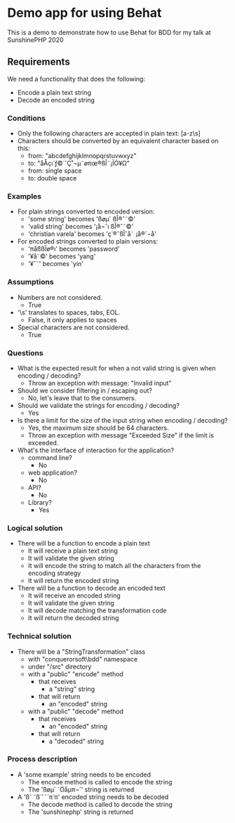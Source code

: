# Demo app for using Behat

This is a demo to demonstrate how to use Behat for BDD for my talk at SunshinePHP 2020

## Requirements

We need a functionality that does the following:

- Encode a plain text string
- Decode an encoded string

### Conditions

- Only the following characters are accepted in plain text: [a-z\s]
- Characters should be converted by an equivalent character based on this:
  - from: "abcdefghijklmnopqrstuvwxyz"
  - to:   "åÅçı´ƒ©˙ˆÇ˚¬µ˜øπœ®ßÎ¨¡ÏÓ¥Ω"
  - from: single space
  - to: double space

### Examples

- For plain strings converted to encoded version:
  - 'some string' becomes 'ßøµ´  ßÎ®ˆ˜©'
  - 'valid string' becomes '¡å¬ˆı  ßÎ®ˆ˜©'
  - 'christian varela' becomes 'ç˙®ˆßÎˆå˜  ¡å®´¬å'
- For encoded strings converted to plain versions:
  - 'πåßßÏø®ı' becomes 'password'
  - '¥å˜©' becomes 'yang'
  - '¥ˆ˜' becomes 'yin'

### Assumptions

- Numbers are not considered.
  - True
- '\s' translates to spaces, tabs, EOL.
  - False, it only applies to spaces
- Special characters are not considered.
  - True

### Questions

- What is the expected result for when a not valid string is given when encoding / decoding?
  - Throw an exception with message: "Invalid input"
- Should we consider filtering in / escaping out?
  - No, let's leave that to the consumers.
- Should we validate the strings for encoding / decoding?
  - Yes
- Is there a limit for the size of the input string when encoding / decoding?
  - Yes, the maximum size should be 64 characters.
  - Throw an exception with message "Exceeded Size" if the limit is exceeded.
- What's the interface of interaction for the application?
  - command line?
    - No
  - web application?
    - No
  - API?
    - No
  - Library?
    - Yes

### Logical solution

- There will be a function to encode a plain text
  - It will receive a plain text string
  - It will validate the given string
  - It will encode the string to match all the characters from the encoding strategy
  - It will return the encoded string
- There will be a function to decode an encoded text
  - It will receive an encoded string
  - It will validate the given string
  - It will decode matching the transformation code
  - It will return the decoded string

### Technical solution

- There will be a "StringTransformation" class
  - with "conquerorsoft\bdd" namespace
  - under "/src" directory
  - with a "public" "encode" method
    - that receives
      - a "string" string
    - that will return
      - an "encoded" string
  - with a "public" "decode" method
    - that receives
      - an "encoded" string
    - that will return
      - a "decoded" string

### Process description

- A 'some example' string needs to be encoded
  - The encode method is called to encode the string
  - The 'ßøµ´  ´Óåµπ¬´' string is returned
- A 'ß¨˜ß˙ˆ˜´π˙π' encoded string needs to be decoded
  - The decode method is called to decode the string
  - The 'sunshinephp' string is returned